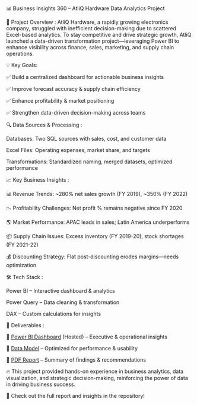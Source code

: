 📊 Business Insights 360 – AtliQ Hardware Data Analytics Project

🚀 Project Overview :
AtliQ Hardware, a rapidly growing electronics company, struggled with inefficient decision-making due to scattered Excel-based analytics. To stay competitive and drive strategic growth, AtliQ launched a data-driven transformation project—leveraging Power BI to enhance visibility across finance, sales, marketing, and supply chain operations.


💡 Key Goals:

✅ Build a centralized dashboard for actionable business insights 

✅ Improve forecast accuracy & supply chain efficiency 

✅ Enhance profitability & market positioning 

✅ Strengthen data-driven decision-making across teams 


🔍 Data Sources & Processing :

Databases: Two SQL sources with sales, cost, and customer data

Excel Files: Operating expenses, market share, and targets

Transformations: Standardized naming, merged datasets, optimized performance


📈 Key Business Insights :

📊 Revenue Trends: ~280% net sales growth (FY 2019), ~350% (FY 2022)

📉 Profitability Challenges: Net profit % remains negative since FY 2020

🌎 Market Performance: APAC leads in sales; Latin America underperforms

📦 Supply Chain Issues: Excess inventory (FY 2019-20), stock shortages (FY 2021-22)

💰 Discounting Strategy: Flat post-discounting erodes margins—needs optimization


🛠 Tech Stack :

Power BI – Interactive dashboard & analytics

Power Query – Data cleaning & transformation

DAX – Custom calculations for insights


📂 Deliverables :

🔹 [Power BI Dashboard](https://app.powerbi.com/links/ZJGqoDQdQd?ctid=c6e549b3-5f45-4032-aae9-d4244dc5b2c4&pbi_source=linkShare&bookmarkGuid=16b187d0-6368-45cb-bdf1-75bfd1f86777) (Hosted) – Executive & operational insights

🔹 [Data Model](https://github.com/Ashhoor/Business-Insights-360/blob/main/BI360%20Data%20Model.png) – Optimized for performance & usability

🔹 [PDF Report](https://github.com/Ashhoor/Business-Insights-360/blob/main/BI%20360.pdf) – Summary of findings & recommendations


🔥 This project provided hands-on experience in business analytics, data visualization, and strategic decision-making, reinforcing the power of data in driving business success.


📌 Check out the full report and insights in the repository!






